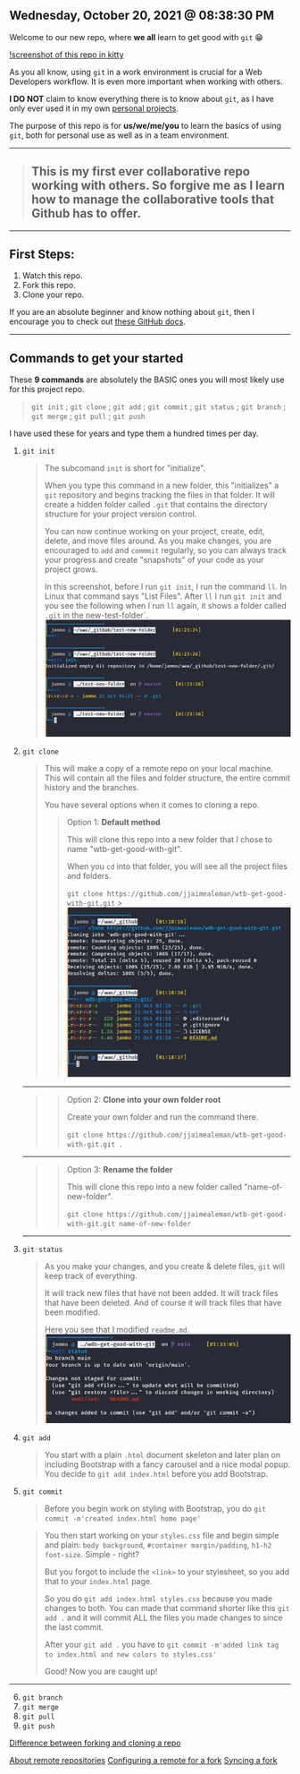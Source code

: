 ## Wednesday, October 20, 2021 @ 08:38:30 PM

Welcome to our new repo, where **we all** learn to get good with `git` 😁

[!screenshot of this repo in kitty](path-to-image.jpg)

As you all know, using `git` in a work environment is crucial for a Web Developers workflow. It is even more important when working with others.

**I DO NOT** claim to know everything there is to know about `git`, as I have only ever used it in my own [personal projects](https://github.com/jjaimealeman).

The purpose of this repo is for **us/we/me/you** to learn the basics of using `git`, both for personal use as well as in a team environment.

---

> ## This is my first ever collaborative repo working with others. So forgive me as I learn how to manage the collaborative tools that Github has to offer.

---

## First Steps:

1. Watch this repo.
2. Fork this repo.
3. Clone your repo.

If you are an absolute beginner and know nothing about `git`, then I encourage you to check out [these GitHub docs](https://docs.github.com/en/get-started/using-git).

---

## Commands to get your started

These **9 commands** are absolutely the BASIC ones you will most likely use for this project repo.

> `git init` ; `git clone` ; `git add` ; `git commit` ; `git status` ; `git branch` ; `git merge` ; `git pull` ; `git push`

I have used these for years and type them a hundred times per day.

1. `git init`
    > The subcomand `init` is short for "initialize".
    >
    > When you type this command in a new folder, this "initializes" a `git` repository and begins tracking the files in that folder. It will create a hidden folder called `.git` that contains the directory structure for your project version control.
    >
    > You can now continue working on your project, create, edit, delete, and move files around. As you make changes, you are encouraged to `add` and `commmit` regularly, so you can always track your progress and create "snapshots" of your code as your project grows.
    >
    > In this screenshot, before I run `git init`, I run the command `ll`. In Linux that command says "List Files". After `ll` I run `git init` and you see the following when I run `ll` again, it shows a folder called `.git` in the new-test-folder`.
    > ![screenshot-git-init-new-folder.png](/src/images/screenshot-git-init-new-folder.png)
2. `git clone`

    > This will make a copy of a remote repo on your local machine. This will contain all the files and folder structure, the entire commit history and the branches.
    >
    > You have several options when it comes to cloning a repo.
    >
    > > Option 1: **Default method**
    > >
    > > This will clone this repo into a new folder that I chose to name "wtb-get-good-with-git".
    > >
    > > When you `cd` into that folder, you will see all the project files and folders.
    > >
    > > `git clone https://github.com/jjaimealeman/wtb-get-good-with-git.git` > ![screenshot-git-clone-repo.png](/src/images/screenshot-git-clone-repo.png)

    ***

    > > Option 2: **Clone into your own folder root**
    > >
    > > Create your own folder and run the command there.
    > >
    > > `git clone https://github.com/jjaimealeman/wtb-get-good-with-git.git .`

    ***

    > > Option 3: **Rename the folder**
    > >
    > > This will clone this repo into a new folder called "name-of-new-folder".
    > >
    > > `git clone https://github.com/jjaimealeman/wtb-get-good-with-git.git name-of-new-folder`

    ***

3. `git status`

    > As you make your changes, and you create & delete files, `git` will keep track of everything.
    >
    > It will track new files that have not been added. It will track files that have been deleted. And of course it will track files that have been modified.
    >
    > Here you see that I modified `readme.md`.
    > ![screenshot-git-status.png](/src/images/screenshot-git-status.png)

4. `git add`

    > You start with a plain `.html` document skeleton and later plan on including Bootstrap with a fancy carousel and a nice modal popup. You decide to `git add index.html` before you add Bootstrap.

5. `git commit`

    > Before you begin work on styling with Bootstrap, you do `git commit -m'created index.html home page'`

    > You then start working on your `styles.css` file and begin simple and plain: `body background`, `#container margin/padding`, `h1-h2 font-size`. Simple - right?
    >
    > But you forgot to include the `<link>` to your stylesheet, so you add that to your `index.html` page.
    >
    > So you do `git add index.html styles.css` because you made changes to both. You can made that command shorter like this `git add .` and it will commit ALL the files you made changes to since the last commit.
    >
    > After your `git add .` you have to `git commit -m'added link tag to index.html and new colors to styles.css'`
    >
    > Good! Now you are caught up!

---

6. `git branch`
7. `git merge`
8. `git pull`
9. `git push`

[Difference between forking and cloning a repo](https://github.community/t/the-difference-between-forking-and-cloning-a-repository/10189)

[About remote repositories](https://docs.github.com/en/get-started/getting-started-with-git/about-remote-repositories)
[Configuring a remote for a fork](https://docs.github.com/en/github/collaborating-with-pull-requests/working-with-forks/configuring-a-remote-for-a-fork)
[Syncing a fork](https://docs.github.com/en/github/collaborating-with-pull-requests/working-with-forks/syncing-a-fork)
